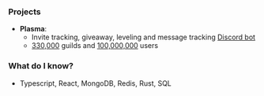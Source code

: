 ### **Projects**
- **Plasma**: 
	- Invite tracking, giveaway, leveling and message tracking <u>Discord bot</U>
	- <u>330,000</u> guilds and <u>100,000,000</u> users
	
### **What do I know?**
- Typescript, React, MongoDB, Redis, Rust, SQL
